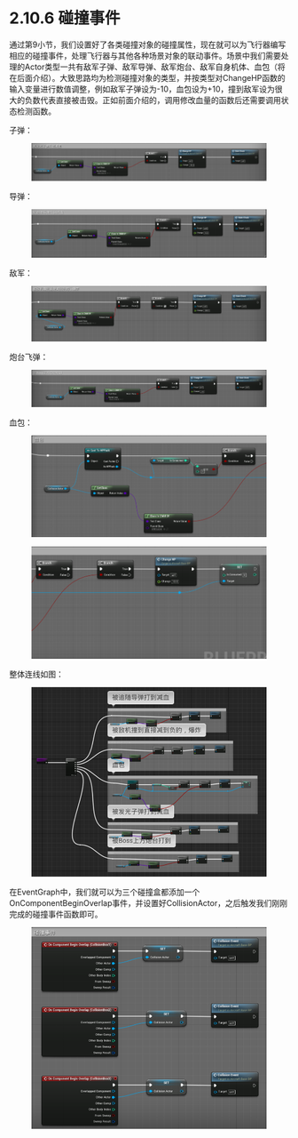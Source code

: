 # 2.10.6 碰撞事件

通过第9小节，我们设置好了各类碰撞对象的碰撞属性，现在就可以为飞行器编写相应的碰撞事件，处理飞行器与其他各种场景对象的联动事件。场景中我们需要处理的Actor类型一共有敌军子弹、敌军导弹、敌军炮台、敌军自身机体、血包（将在后面介绍）。大致思路均为检测碰撞对象的类型，并按类型对ChangeHP函数的输入变量进行数值调整，例如敌军子弹设为-10，血包设为+10，撞到敌军设为很大的负数代表直接被击毁。正如前面介绍的，调用修改血量的函数后还需要调用状态检测函数。

子弹：

<figure><img src="../../.gitbook/assets/image (339).png" alt=""><figcaption></figcaption></figure>

导弹：

<figure><img src="../../.gitbook/assets/image (323).png" alt=""><figcaption></figcaption></figure>

敌军：

<figure><img src="../../.gitbook/assets/image (301).png" alt=""><figcaption></figcaption></figure>

炮台飞弹：

<figure><img src="../../.gitbook/assets/image (319).png" alt=""><figcaption></figcaption></figure>

血包：

<figure><img src="../../.gitbook/assets/image (312).png" alt=""><figcaption></figcaption></figure>

<figure><img src="../../.gitbook/assets/image (305).png" alt=""><figcaption></figcaption></figure>

整体连线如图：

<figure><img src="../../.gitbook/assets/image (316).png" alt=""><figcaption></figcaption></figure>

在EventGraph中，我们就可以为三个碰撞盒都添加一个OnComponentBeginOverlap事件，并设置好CollisionActor，之后触发我们刚刚完成的碰撞事件函数即可。

<figure><img src="../../.gitbook/assets/image (330).png" alt=""><figcaption></figcaption></figure>
